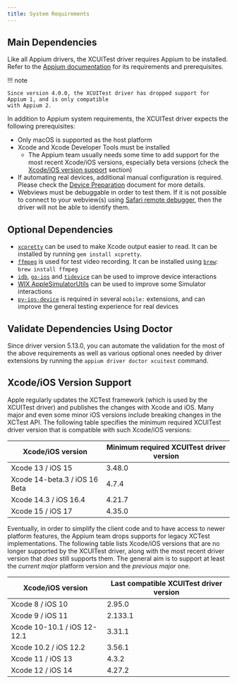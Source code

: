 ```yaml
---
title: System Requirements
---
```


## Main Dependencies

Like all Appium drivers, the XCUITest driver requires Appium to be installed. Refer to the
[Appium documentation](https://appium.io/docs/en/latest/quickstart/install/) for its requirements
and prerequisites.

!!! note

    Since version 4.0.0, the XCUITest driver has dropped support for Appium 1, and is only compatible
    with Appium 2.

In addition to Appium system requirements, the XCUITest driver expects the following prerequisites:

- Only macOS is supported as the host platform
- Xcode and Xcode Developer Tools must be installed
    - The Appium team usually needs some time to add support for the most recent Xcode/iOS versions,
      especially beta versions (check the [Xcode/iOS version support](#xcodeios-version-support) section)
- If automating real devices, additional manual configuration is required. Please check the
  [Device Preparation](../preparation/index.md#real-devices) document for more details.
- Webviews must be debuggable in order to test them. If it is not possible to connect to your
  webview(s) using [Safari remote debugger](https://appletoolbox.com/use-web-inspector-debug-mobile-safari/),
  then the driver will not be able to identify them.

## Optional Dependencies

- [`xcpretty`](https://github.com/supermarin/xcpretty) can be used to make Xcode output easier to
  read. It can be installed by running `gem install xcpretty`.
- [`ffmpeg`](https://ffmpeg.org/) is used for test video recording. It can be installed using
  [`brew`](https://brew.sh/): `brew install ffmpeg`
- [`idb`](https://github.com/facebook/idb), [`go-ios`](https://github.com/danielpaulus/go-ios) and
  [`tidevice`](https://github.com/alibaba/taobao-iphone-device) can be used to improve device interactions
- [WIX AppleSimulatorUtils](https://github.com/wix/AppleSimulatorUtils) can be used to improve some
  Simulator interactions
- [`py-ios-device`](https://github.com/YueChen-C/py-ios-device) is required in several `mobile:`
  extensions, and can improve the general testing experience for real devices

## Validate Dependencies Using Doctor

Since driver version 5.13.0, you can automate the validation for the most of the above requirements
as well as various optional ones needed by driver extensions by running the
`appium driver doctor xcuitest` command.

## Xcode/iOS Version Support

Apple regularly updates the XCTest framework (which is used by the XCUITest driver) and publishes
the changes with Xcode and iOS. Many major and even some minor iOS versions include breaking changes
in the XCTest API. The following table specifies the minimum required XCUITest driver version that
is compatible with such Xcode/iOS versions:

| Xcode/iOS version | Minimum required XCUITest driver version |
| --- | --- |
| Xcode 13 / iOS 15 | 3.48.0 |
| Xcode 14-beta.3 / iOS 16 Beta | 4.7.4 |
| Xcode 14.3 / iOS 16.4 | 4.21.7 |
| Xcode 15 / iOS 17 | 4.35.0 |

Eventually, in order to simplify the client code and to have access to newer platform features, the
Appium team drops supports for legacy XCTest implementations. The following table lists Xcode/iOS
versions that are no longer supported by the XCUITest driver, along with the most recent driver
version that _does_ still supports them. The general aim is to support at least the _current major_
platform version and the _previous major_ one.

| Xcode/iOS version | Last compatible XCUITest driver version |
| --- | --- |
| Xcode 8 / iOS 10 | 2.95.0 |
| Xcode 9 / iOS 11 | 2.133.1 |
| Xcode 10-10.1 / iOS 12-12.1 | 3.31.1 |
| Xcode 10.2 / iOS 12.2 | 3.56.1 |
| Xcode 11 / iOS 13 | 4.3.2 |
| Xcode 12 / iOS 14 | 4.27.2 |

